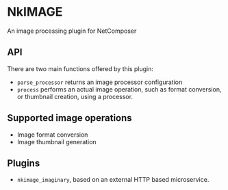 # NkIMAGE

An image processing plugin for NetComposer

## API

There are two main functions offered by this plugin:

* `parse_processor` returns an image processor configuration
* `process` performs an actual image operation, such as format conversion, or thumbnail creation, using a processor.

## Supported image operations

* Image format conversion
* Image thumbnail generation

## Plugins

* `nkimage_imaginary`, based on an external HTTP based microservice. 
